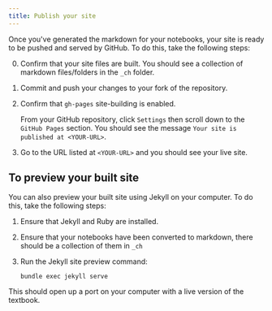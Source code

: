 ```yaml
---
title: Publish your site
---
```


Once you've generated the markdown for your notebooks, your site is ready to be
pushed and served by GitHub. To do this, take the following steps:

0. Confirm that your site files are built. You should see a
   collection of markdown files/folders in the `_ch` folder.
1. Commit and push your changes to your fork of the repository. 
2. Confirm that `gh-pages` site-building is enabled.

   From your GitHub repository, click `Settings` then scroll down to the
   `GitHub Pages` section. You should see the message `Your site is published at <YOUR-URL>`.
3. Go to the URL listed at `<YOUR-URL>` and you should see your live site.

## To preview your built site

You can also preview your built site using Jekyll on your computer.
To do this, take the following steps:

1. Ensure that Jekyll and Ruby are installed. 
2. Ensure that your notebooks have been converted to markdown, there should be a
   collection of them in `_ch`
3. Run the Jekyll site preview command:

       bundle exec jekyll serve

This should open up a port on your computer with a live version of the textbook.